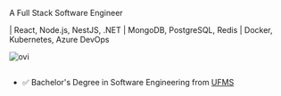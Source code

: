 A Full Stack Software Engineer

| React, Node.js, NestJS, .NET | MongoDB, PostgreSQL, Redis | Docker, Kubernetes, Azure DevOps

<img src="https://github-readme-stats.vercel.app/api/top-langs?username=guisoaresdev&show_icons=true&locale=en&layout=compact&theme=chartreuse-dark" alt="ovi" />

##
- ✅ Bachelor's Degree in Software Engineering from [UFMS](https://www.ufms.br/)
